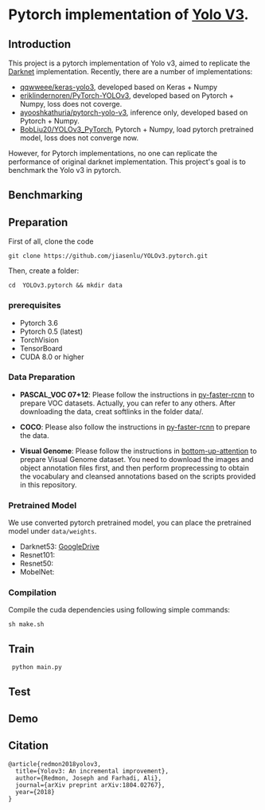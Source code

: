 # Pytorch implementation of [Yolo V3](https://pjreddie.com/media/files/papers/YOLOv3.pdf).

## Introduction
This project is a pytorch implementation of Yolo v3, aimed to replicate the [Darknet](https://github.com/pjreddie/darknet) implementation. Recently, there are a number of implementations:
- [qqwweee/keras-yolo3](https://github.com/qqwweee/keras-yolo3), developed based on Keras + Numpy
- [eriklindernoren/PyTorch-YOLOv3](https://github.com/eriklindernoren/PyTorch-YOLOv3), developed based on Pytorch + Numpy, loss does not coverge.
- [ayooshkathuria/pytorch-yolo-v3](https://github.com/ayooshkathuria/pytorch-yolo-v3), inference only, developed based on Pytorch + Numpy.
- [BobLiu20/YOLOv3_PyTorch](https://github.com/BobLiu20/YOLOv3_PyTorch), Pytorch + Numpy, load pytorch pretrained model, loss does not converge now.

However, for Pytorch implementations, no one can replicate the performance of original darknet implementation. This project's goal is to benchmark the Yolo v3 in pytorch.

## Benchmarking

## Preparation
First of all, clone the code
```
git clone https://github.com/jiasenlu/YOLOv3.pytorch.git
```

Then, create a folder:

```
cd  YOLOv3.pytorch && mkdir data
```
### prerequisites
- Pytorch 3.6
- Pytorch 0.5 (latest)
- TorchVision
- TensorBoard
- CUDA 8.0 or higher

### Data Preparation
* **PASCAL_VOC 07+12**: Please follow the instructions in [py-faster-rcnn](https://github.com/rbgirshick/py-faster-rcnn#beyond-the-demo-installation-for-training-and-testing-models) to prepare VOC datasets. Actually, you can refer to any others. After downloading the data, creat softlinks in the folder data/.

* **COCO**: Please also follow the instructions in [py-faster-rcnn](https://github.com/rbgirshick/py-faster-rcnn#beyond-the-demo-installation-for-training-and-testing-models) to prepare the data.

* **Visual Genome**: Please follow the instructions in [bottom-up-attention](https://github.com/peteanderson80/bottom-up-attention) to prepare Visual Genome dataset. You need to download the images and object annotation files first, and then perform proprecessing to obtain the vocabulary and cleansed annotations based on the scripts provided in this repository.

### Pretrained Model

We use converted pytorch pretrained model, you can place the pretrained model under `data/weights`.

- Darknet53: [GoogleDrive](https://drive.google.com/open?id=1VYwHUznM3jLD7ftmOSCHnpkVpBJcFIOA)
- Resnet101:
- Resnet50:
- MobelNet: 

### Compilation
Compile the cuda dependencies using following simple commands:

```
sh make.sh
```

## Train
```
 python main.py 
```
## Test

## Demo

## Citation
```
@article{redmon2018yolov3,
  title={Yolov3: An incremental improvement},
  author={Redmon, Joseph and Farhadi, Ali},
  journal={arXiv preprint arXiv:1804.02767},
  year={2018}
}
```

